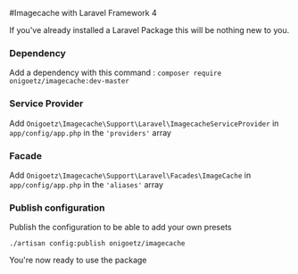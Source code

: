 #Imagecache with Laravel Framework 4

If you've already installed a Laravel Package this will be nothing new to you.

### Dependency

Add a dependency with this command : `composer require onigoetz/imagecache:dev-master`

### Service Provider

Add `Onigoetz\Imagecache\Support\Laravel\ImagecacheServiceProvider` in `app/config/app.php` in the `'providers'` array

### Facade

Add `Onigoetz\Imagecache\Support\Laravel\Facades\ImageCache` in `app/config/app.php` in the `'aliases'` array

### Publish configuration

Publish the configuration to be able to add your own presets

`./artisan config:publish onigoetz/imagecache`


You're now ready to use the package
